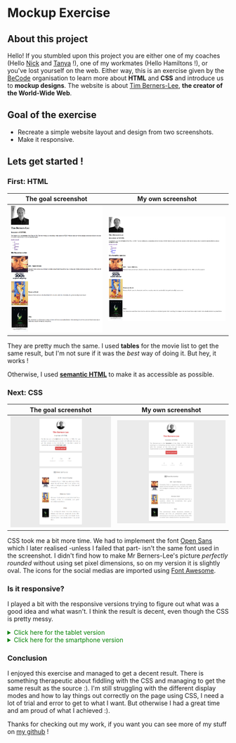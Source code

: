 # Mockup Exercise
## About this project
Hello! If you stumbled upon this project you are either one of my coaches (Hello [Nick](https://github.com/NickBanken) and [Tanya](https://github.com/Tanya-Amber-L) !), one of my workmates (Hello Hamiltons !), or you've lost yourself on the web. Either way, this is an exercise given by the [BeCode](https://github.com/becodeorg) organisation to learn more about **HTML** and **CSS** and introduce us to **mockup designs**. The website is about [Tim Berners-Lee](https://en.wikipedia.org/wiki/Tim_Berners-Lee), **the creator of the World-Wide Web**.
## Goal of the exercise
- Recreate a simple website layout and design from two screenshots.
- Make it responsive.
## Lets get started !
### First: **HTML**
|The goal screenshot|My own screenshot| 
|---|---|
|![](/images/goal-html.png)|![](/images/my-html.png)|

They are pretty much the same. I used **tables** for the movie list to get the same result, but I'm not sure if it was the *best* way of doing it. But hey, it works !

Otherwise, I used [**semantic HTML**](https://www.w3schools.com/html/html5_semantic_elements.asp) to make it as accessible as possible.

### Next: **CSS**
|The goal screenshot|My own screenshot| 
|---|---|
|![](/images/goal-css.png)|![](/images/my-css.png)|

CSS took me a bit more time. We had to implement the font [Open Sans](https://fonts.google.com/specimen/Open+Sans) which I later realised -unless I failed that part- isn't the same font used in the screenshot. I didn't find how to make Mr Berners-Lee's picture *perfectly rounded* without using set pixel dimensions, so on my version it is slightly oval. The icons for the social medias are imported using [Font Awesome](https://fontawesome.com/).

### Is it **responsive**?
I played a bit with the responsive versions trying to figure out what was a good idea and what wasn't. I think the result is decent, even though the CSS is pretty messy.

<details style="cursor:pointer; color:green">
<summary>Click here for the tablet version</summary>

![](/images/tablet-css.png)
</details>

<details style="cursor:pointer; color:green">
<summary>Click here for the smartphone version</summary>

![](/images/smartphone-css.png)
</details>

### Conclusion
I enjoyed this exercise and managed to get a decent result. There is something therapeutic about fiddling with the CSS and managing to get the same result as the source :). I'm still struggling with the different display modes and how to lay things out correctly on the page using CSS, I need a lot of trial and error to get to what I want. But otherwise I had a great time and am proud of what I achieved :).

Thanks for checking out my work, if you want you can see more of my stuff on [my github](https://github.com/MrPinoBoy) !